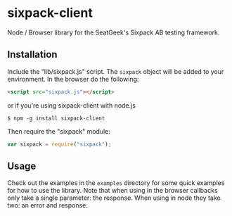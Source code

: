 # sixpack-client

Node / Browser library for the SeatGeek's Sixpack AB testing framework.

## Installation

Include the "lib/sixpack.js" script. The `sixpack` object will be added to your environment. In the browser do the following:

``` html
<script src="sixpack.js"></script>
```

or if you're using sixpack-client with node.js

	$ npm -g install sixpack-client

Then require the "sixpack" module:

``` javascript
var sixpack = require("sixpack");
```

## Usage

Check out the examples in the `examples` directory for some quick examples for how to use the library. Note that when using in the browser callbacks only take a single parameter: the response. When using in node they take two: an error and response.

